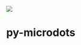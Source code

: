 ![](https://github.com/cheind/py-microdots/actions/workflows/python-package.yml/badge.svg)

# py-microdots
